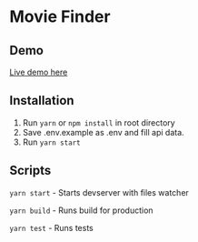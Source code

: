 # Movie Finder

## Demo
[Live demo here](https://movie-finder.creat.pl/)
## Installation
1. Run `yarn` or `npm install` in root directory
2. Save .env.example as .env and fill api data.
3. Run `yarn start`

## Scripts
`yarn start` - Starts devserver with files watcher

`yarn build` - Runs build for production

`yarn test` - Runs tests
